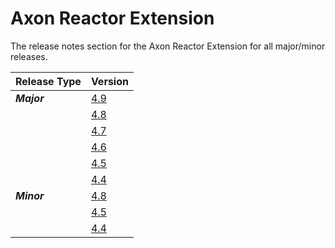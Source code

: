 # Axon Reactor Extension

The release notes section for the Axon Reactor Extension for all major/minor releases.

| Release Type | Version                                        |
|:-------------|:-----------------------------------------------|
| _**Major**_  | [4.9](rn-reactor-major-releases.md#release-49) |
|              | [4.8](rn-reactor-major-releases.md#release-48) |
|              | [4.7](rn-reactor-major-releases.md#release-47) |
|              | [4.6](rn-reactor-major-releases.md#release-46) |
|              | [4.5](rn-reactor-major-releases.md#release-45) |
|              | [4.4](rn-reactor-major-releases.md#release-44) |
| _**Minor**_  | [4.8](rn-reactor-minor-releases.md#release-48) |
|              | [4.5](rn-reactor-minor-releases.md#release-45) |
|              | [4.4](rn-reactor-minor-releases.md#release-44) |
